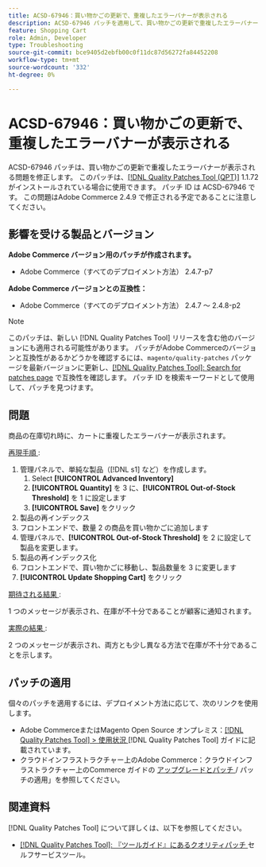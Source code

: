 ```yaml
---
title: ACSD-67946：買い物かごの更新で、重複したエラーバナーが表示される
description: ACSD-67946 パッチを適用して、買い物かごの更新で重複したエラーバナーが表示されるAdobe Commerceの問題を修正してください。
feature: Shopping Cart
role: Admin, Developer
type: Troubleshooting
source-git-commit: bce9405d2ebfb00c0f11dc87d56272fa84452208
workflow-type: tm+mt
source-wordcount: '332'
ht-degree: 0%

---
```


# ACSD-67946：買い物かごの更新で、重複したエラーバナーが表示される

ACSD-67946 パッチは、買い物かごの更新で重複したエラーバナーが表示される問題を修正します。 このパッチは、[[!DNL Quality Patches Tool (QPT)]](/help/tools/quality-patches-tool/quality-patches-tool-to-self-serve-quality-patches.md) 1.1.72 がインストールされている場合に使用できます。 パッチ ID は ACSD-67946 です。 この問題はAdobe Commerce 2.4.9 で修正される予定であることに注意してください。

## 影響を受ける製品とバージョン

**Adobe Commerce バージョン用のパッチが作成されます。**

* Adobe Commerce（すべてのデプロイメント方法） 2.4.7-p7

**Adobe Commerce バージョンとの互換性：**

* Adobe Commerce（すべてのデプロイメント方法） 2.4.7 ～ 2.4.8-p2

>[!NOTE]
>
>このパッチは、新しい [!DNL Quality Patches Tool] リリースを含む他のバージョンにも適用される可能性があります。 パッチがAdobe Commerceのバージョンと互換性があるかどうかを確認するには、`magento/quality-patches` パッケージを最新バージョンに更新し、[[!DNL Quality Patches Tool]: Search for patches page](https://experienceleague.adobe.com/tools/commerce-quality-patches/index.html) で互換性を確認します。 パッチ ID を検索キーワードとして使用して、パッチを見つけます。

## 問題

商品の在庫切れ時に、カートに重複したエラーバナーが表示されます。

<u> 再現手順 </u>:

1. 管理パネルで、単純な製品（[!DNL s1] など）を作成します。
   1. Select **[!UICONTROL Advanced Inventory]**
   1. **[!UICONTROL Quantity]** を 3 に、**[!UICONTROL Out-of-Stock Threshold]** を 1 に設定します
   1. **[!UICONTROL Save]** をクリック
1. 製品の再インデックス
1. フロントエンドで、数量 2 の商品を買い物かごに追加します
1. 管理パネルで、**[!UICONTROL Out-of-Stock Threshold]** を 2 に設定して製品を変更します。
1. 製品の再インデックス化
1. フロントエンドで、買い物かごに移動し、製品数量を 3 に変更します
1. **[!UICONTROL Update Shopping Cart]** をクリック


<u> 期待される結果 </u>:

1 つのメッセージが表示され、在庫が不十分であることが顧客に通知されます。

<u> 実際の結果 </u>:

2 つのメッセージが表示され、両方とも少し異なる方法で在庫が不十分であることを示します。

## パッチの適用

個々のパッチを適用するには、デプロイメント方法に応じて、次のリンクを使用します。

* Adobe CommerceまたはMagento Open Source オンプレミス：[[!DNL Quality Patches Tool] > 使用状況 ](/help/tools/quality-patches-tool/usage.md)[!DNL Quality Patches Tool] ガイドに記載されています。
* クラウドインフラストラクチャー上のAdobe Commerce：クラウドインフラストラクチャー上のCommerce ガイドの [ アップグレードとパッチ ](https://experienceleague.adobe.com/docs/commerce-cloud-service/user-guide/develop/upgrade/apply-patches.html)/ パッチの適用」を参照してください。

## 関連資料

[!DNL Quality Patches Tool] について詳しくは、以下を参照してください。

* [[!DNL Quality Patches Tool]: 『ツールガイド』にあるクオリティパッチ ](/help/tools/quality-patches-tool/quality-patches-tool-to-self-serve-quality-patches.md) セルフサービスツール。
